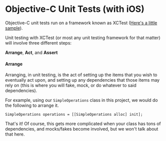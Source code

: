 # Objective-C Unit Tests (with iOS)

Objective-C unit tests run on a framework known as XCTest ([Here's a little sample](https://developer.apple.com/reference/xctest?language=objc)).

Unit testing with XCTest (or most any unit testing framework for that matter) will involve three different steps:

**Arrange**, **Act**, and **Assert**

#### Arrange

Arranging, in unit testing, is the act of setting up the items that you wish to eventually act upon, and setting up any dependencies that those items may rely on (this is where you will fake, mock, or do whatever to said dependencies).

For example, using our `SimpleOperations` class in this project, we would do the following to arrange it.

`SimpleOperations operations = [[SimpleOperations alloc] init];`

That's it! Of course, this gets more complicated when your class has tons of dependencies, and mocks/fakes become involved, but we won't talk about that here.
